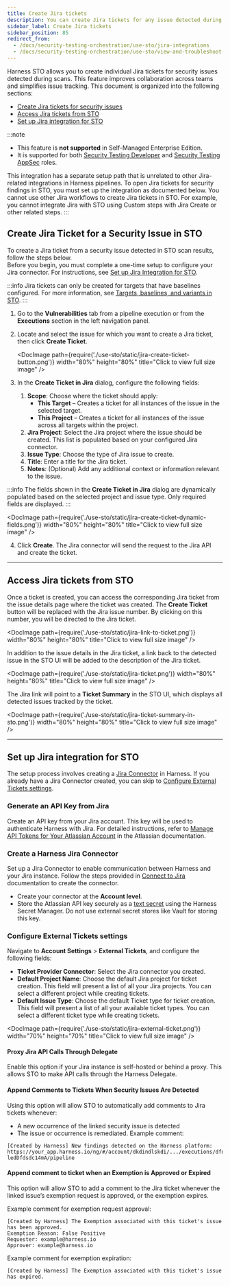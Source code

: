 ```yaml
---
title: Create Jira tickets
description: You can create Jira tickets for any issue detected during an STO pipeline execution.
sidebar_label: Create Jira tickets
sidebar_position: 85
redirect_from: 
  - /docs/security-testing-orchestration/use-sto/jira-integrations
  - /docs/security-testing-orchestration/use-sto/view-and-troubleshoot-vulnerabilities/jira-integrations
---
```


Harness STO allows you to create individual Jira tickets for security issues detected during scans. This feature improves collaboration across teams and simplifies issue tracking. This document is organized into the following sections:

- [Create Jira tickets for security issues](#create-jira-ticket-for-a-security-issue-in-sto)
- [Access Jira tickets from STO](#access-jira-tickets-from-sto)
- [Set up Jira integration for STO](#configure-external-tickets-settings)


:::note
- This feature is **not supported** in Self-Managed Enterprise Edition.  
- It is supported for both [Security Testing Developer](https://docs.platform/role-based-access-control/add-manage-roles/#module-specific-roles) and [Security Testing AppSec](https://docs.platform/role-based-access-control/add-manage-roles/#module-specific-roles) roles.  

This integration has a separate setup path that is unrelated to other Jira-related integrations in Harness pipelines. To open Jira tickets for security findings in STO, you must set up the integration as documented below. You cannot use other Jira workflows to create Jira tickets in STO. For example, you cannot integrate Jira with STO using Custom steps with Jira Create or other related steps.
:::


## Create Jira Ticket for a Security Issue in STO

To create a Jira ticket from a security issue detected in STO scan results, follow the steps below.  
Before you begin, you must complete a one-time setup to configure your Jira connector. For instructions, see [Set up Jira Integration for STO](#set-up-jira-integration-for-sto).

:::info
Jira tickets can only be created for targets that have baselines configured. For more information, see [Targets, baselines, and variants in STO](/docs/security-testing-orchestration/get-started/key-concepts/targets-and-baselines).
:::

1. Go to the **Vulnerabilities** tab from a pipeline execution or from the **Executions** section in the left navigation panel.

2. Locate and select the issue for which you want to create a Jira ticket, then click **Create Ticket**.

   <DocImage path={require('./use-sto/static/jira-create-ticket-button.png')} width="80%" height="80%" title="Click to view full size image" />

3. In the **Create Ticket in Jira** dialog, configure the following fields:

   1. **Scope**: Choose where the ticket should apply:
      - **This Target** – Creates a ticket for all instances of the issue in the selected target.
      - **This Project** – Creates a ticket for all instances of the issue across all targets within the project.
   2. **Jira Project**: Select the Jira project where the issue should be created. This list is populated based on your configured Jira connector.
   3. **Issue Type**: Choose the type of Jira issue to create.
   4. **Title**: Enter a title for the Jira ticket.
   5. **Notes**: (Optional) Add any additional context or information relevant to the issue.

:::info
The fields shown in the **Create Ticket in Jira** dialog are dynamically populated based on the selected project and issue type. Only required fields are displayed.
:::

   <DocImage path={require('./use-sto/static/jira-create-ticket-dynamic-fields.png')} width="80%" height="80%" title="Click to view full size image" />

4. Click **Create**. The Jira connector will send the request to the Jira API and create the ticket.

---

## Access Jira tickets from STO

Once a ticket is created, you can access the corresponding Jira ticket from the issue details page where the ticket was created. The **Create Ticket** button will be replaced with the Jira issue number. By clicking on this number, you will be directed to the Jira ticket.

<DocImage path={require('./use-sto/static/jira-link-to-ticket.png')} width="80%" height="80%" title="Click to view full size image" />  

In addition to the issue details in the Jira ticket, a link back to the detected issue in the STO UI will be added to the description of the Jira ticket.

<DocImage path={require('./use-sto/static/jira-ticket.png')} width="80%" height="80%" title="Click to view full size image" />  

The Jira link will point to a **Ticket Summary** in the STO UI, which displays all detected issues tracked by the ticket.

<DocImage path={require('./use-sto/static/jira-ticket-summary-in-sto.png')} width="80%" height="80%" title="Click to view full size image" />


---

## Set up Jira integration for STO

The setup process involves creating a [Jira Connector](/docs/platform/connectors/ticketing-systems/connect-to-jira) in Harness. If you already have a Jira Connector created, you can skip to [Configure External Tickets settings](#configure-external-tickets-settings).

### Generate an API Key from Jira  
Create an API key from your Jira account. This key will be used to authenticate Harness with Jira. For detailed instructions, refer to [Manage API Tokens for Your Atlassian Account](https://support.atlassian.com/atlassian-account/docs/manage-api-tokens-for-your-atlassian-account/) in the Atlassian documentation.

### Create a Harness Jira Connector  
Set up a Jira Connector to enable communication between Harness and your Jira instance. Follow the steps provided in [Connect to Jira](https://docs.platform/connectors/ticketing-systems/connect-to-jira/) documentation to create the connector.  
- Create your connector at the **Account level**. 
- Store the Atlassian API key securely as a [text secret](https://docs.platform/secrets/add-use-text-secrets) using the Harness Secret Manager. Do not use external secret stores like Vault for storing this key.

### Configure External Tickets settings

Navigate to **Account Settings** > **External Tickets**, and configure the following fields:

- **Ticket Provider Connector**: Select the Jira connector you created.  
- **Default Project Name**: Choose the default Jira project for ticket creation. This field will present a list of all your Jira projects. You can select a different project while creating tickets.  
- **Default Issue Type**: Choose the default Ticket type for ticket creation. This field will present a list of all your available ticket types. You can select a different ticket type while creating tickets.

<DocImage path={require('./use-sto/static/jira-external-ticket.png')} width="70%" height="70%" title="Click to view full size image" />

#### Proxy Jira API Calls Through Delegate  
Enable this option if your Jira instance is self-hosted or behind a proxy. This allows STO to make API calls through the Harness Delegate.

#### Append Comments to Tickets When Security Issues Are Detected  
Using this option will allow STO to automatically add comments to Jira tickets whenever:
- A new occurrence of the linked security issue is detected
- The issue or occurrence is remediated.
Example comment:
```
[Created by Harness] New findings detected on the Harness platform:  
https://your_app.harness.io/ng/#/account/dkdindlskdi/.../executions/dfdfed6-ledDfdsdc14mA/pipeline
```

#### Append comment to ticket when an Exemption is Approved or Expired
This option will allow STO to add a comment to the Jira ticket whenever the linked issue’s exemption request is approved, or the exemption expires.

Example comment for exemption request approval:
```
[Created by Harness] The Exemption associated with this ticket's issue has been approved. 
Exemption Reason: False Positive
Requester: example@harness.io
Approver: example@harness.io
```

Example comment for exemption expiration:
```
[Created by Harness] The Exemption associated with this ticket's issue has expired.
```



